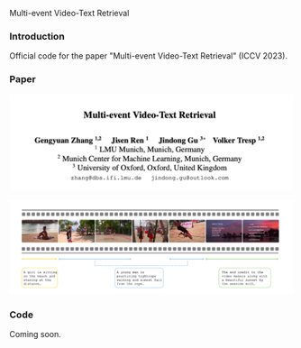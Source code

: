 Multi-event Video-Text Retrieval

### Introduction
Official code for the paper "Multi-event Video-Text Retrieval" (ICCV 2023).

### Paper
![Paper](assets/image.png)
<!-- arXiv: https://arxiv.org/abs/2108.13684 -->

![Alt text](assets/teaser.png)

### Code
Coming soon.
